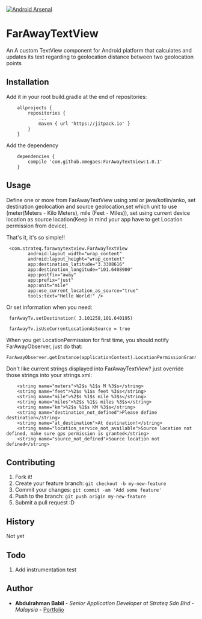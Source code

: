 [![Android Arsenal]( https://img.shields.io/badge/Android%20Arsenal-FarAwayTextView-green.svg?style=flat )]( https://android-arsenal.com/details/1/6712 )
# FarAwayTextView

An A custom TextView component for Android platform that calculates and updates its text regarding to geolocation distance between two geolocation points

## Installation

Add it in your root build.gradle at the end of repositories:

```
	allprojects {
		repositories {
			...
			maven { url 'https://jitpack.io' }
		}
	}
```
Add the dependency
```
    dependencies {
    	compile 'com.github.omegaes:FarAwayTextView:1.0.1'
    }
````


## Usage

Define one or more from FarAwayTextView using xml or java/kotlin/anko, set destination geolocation and source geolocation,set which unit to use (meter(Meters - Kilo Meters), mile (Feet - Miles)), set using current device location as source location(Keep in mind your app have to get Location permission from device).

That's it, it's so simple!!

```
 <com.strateq.farawaytextview.FarAwayTextView
        android:layout_width="wrap_content"
        android:layout_height="wrap_content"
        app:destination_latitude="3.3308616"
        app:destination_longitude="101.6408900"
        app:postfix="away"
        app:prefix="just"
        app:unit="mile"
        app:use_current_location_as_source="true"
        tools:text="Hello World!" />
```

Or set information when you need:

```
 farAwayTv.setDestination( 3.101258,101.640195)

 farAwayTv.isUseCurrentLocationAsSource = true

```

When you get LocationPermission for first time, you should notify FarAwayObserver, just do that:
```
FarAwayObserver.getInstance(applicationContext).LocationPermissionGranted(applicationContext)
```

Don't like current strings displayed into FarAwayTextView? just override those strings into your strings.xml:

```
    <string name="meters">%2$s %1$s M %3$s</string>
    <string name="feet">%2$s %1$s feet %3$s</string>
    <string name="mile">%2$s %1$s mile %3$s</string>
    <string name="miles">%2$s %1$s miles %3$s</string>
    <string name="km">%2$s %1$s KM %3$s</string>
    <string name="destination_not_defined">Please define destination</string>
    <string name="at_destination">At destination!</string>
    <string name="location_service_not_available">Source location not defined, make sure gps permission is granted</string>
    <string name="source_not_defined">Source location not defined</string>

```


## Contributing

1. Fork it!
2. Create your feature branch: `git checkout -b my-new-feature`
3. Commit your changes: `git commit -am 'Add some feature'`
4. Push to the branch: `git push origin my-new-feature`
5. Submit a pull request :D

## History

Not yet

## Todo
1. Add instrumentation test


## Author

* **Abdulrahman Babil** - *Senior Application Developer at Strateq Sdn Bhd - Malaysia* - [Portfolio](http://abdul.mega4tech.com)


